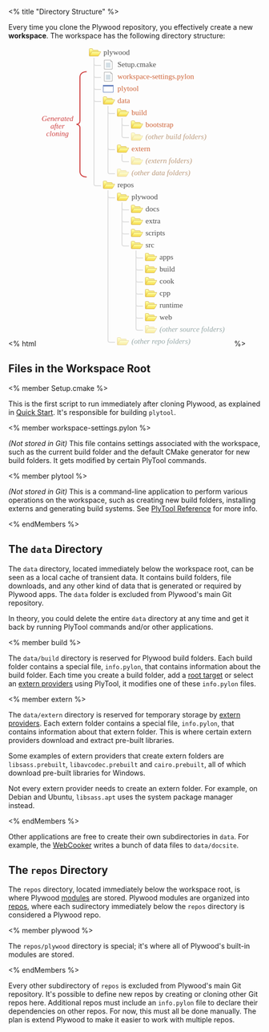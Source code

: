 <% title "Directory Structure" %>

Every time you clone the Plywood repository, you effectively create a new **workspace**. The workspace has the following directory structure:

<% html
<svg xmlns="http://www.w3.org/2000/svg" height="597" width="388" xmlns:xlink="http://www.w3.org/1999/xlink">
  <defs>
    <linearGradient id="stops">
      <stop stop-color="#fdfda0" offset="0"/>
      <stop stop-color="#f5d334" offset="1"/>
    </linearGradient>
    <linearGradient id="gradient0" y2="477" xlink:href="#stops" gradientUnits="userSpaceOnUse" x2="334" gradientTransform="translate(-327 -6)" y1="467" x1="334"/>
    <linearGradient id="gradient1" y2="481" xlink:href="#stops" gradientUnits="userSpaceOnUse" x2="340" gradientTransform="translate(-327 -6)" y1="472" x1="340"/>
  </defs>
  <g id="lines" stroke="#e0e0e0" stroke-width="2" fill="none">
    <path d="M140 286v299c0 2.52 1.75 4 4 4h10M112 33c0 2.52 1.75 4 4 4h10M112 57c0 2.52 1.75 4 4 4h10M112 81c0 2.52 1.75 4 4 4h10M112 105c0 2.52 1.75 4 4 4h10M196 406v155c0 2.52 1.75 4 4 4h10M168 310v83c0 2.52 1.75 4 4 4h10M140 118v131c0 2.52 1.75 4 4 4h10M168 214v11c0 2.52 1.75 4 4 4h10M168 142v35c0 2.52 1.75 4 4 4h10"/>
    <path d="M140 129c0 2.52 1.75 4 4 4h10M140 201c0 2.52 1.75 4 4 4h10M168 153c0 2.52 1.75 4 4 4h10M168 321c0 2.52 1.75 4 4 4h10M168 345c0 2.52 1.75 4 4 4h10M168 369c0 2.52 1.75 4 4 4h10M196 417c0 2.52 1.75 4 4 4h10M196 441c0 2.52 1.75 4 4 4h10M196 465c0 2.52 1.75 4 4 4h10M196 489c0 2.52 1.75 4 4 4h10M196 513c0 2.52 1.75 4 4 4h10M196 537c0 2.52 1.75 4 4 4h10M112 22v251c0 2.52 1.75 4 4 4h10M140 297c0 2.52 1.75 4 4 4h10"/>
  </g>
  <g transform="translate(0 -455.5)">
    <g id="folder" stroke-linejoin="round" stroke="#dcbf6a">
      <path d="M2.5 460c0-.5.5-1 1-1h5c.613-.01 1 .507 1 1v2h10c.587 0 1 .421 1 1v10c.018.552-.434 1-1 1h-16c-.507 0-1-.444-1-1z" fill="url(#gradient0)" transform="translate(100)"/>
      <path d="M7.36 466c.286-.5 1.07-1 1.57-1h16c.587 0 .759.421.428 1l-4 7c-.298.552-1.01 1-1.57 1h-16c-.507 0-.746-.444-.428-1z" fill="url(#gradient1)" transform="translate(100)"/>
    </g>
    <g id="file">
      <path d="M32.5 482h13l3 3v15h-16z" stroke="#acacac" fill="#fff" transform="translate(100)"/>
      <path d="M36 490h9M36 492h9M36 494h9M36 496h9" stroke="#aac1ce" fill="none" transform="translate(100)"/>
      <path d="M45.5 482v3h3" stroke="#acacac" fill="none" transform="translate(100)"/>
      <path d="M36 488h9M36 488h9" stroke="#aac1ce" fill="none" transform="translate(100)"/>
    </g>
    <use xlink:href="#file" transform="translate(0 24)"/>
    <g id="app" transform="translate(0.5 0)">
      <path d="M130 532h20v14h-20z" stroke="#6b85bf" fill="#fff"/>
      <path d="M130 532h20v2h-20z" stroke="#6b85bf" fill="#6b85bf"/>
    </g>
    <use xlink:href="#folder" transform="translate(28 96)"/>
    <use xlink:href="#folder" transform="translate(56 120)"/>
    <use xlink:href="#folder" transform="translate(84 144)"/>
    <use opacity=".5" xlink:href="#folder" transform="translate(84 168)"/>
    <use xlink:href="#folder" transform="translate(56 192)"/>
    <use opacity=".5" xlink:href="#folder" transform="translate(84 216)"/>
    <use opacity=".5" xlink:href="#folder" transform="translate(56 240)"/>
    <use xlink:href="#folder" transform="translate(28 264)"/>
    <use xlink:href="#folder" transform="translate(56 288)"/>
    <use xlink:href="#folder" transform="translate(84 312)"/>
    <use xlink:href="#folder" transform="translate(84 336)"/>
    <use xlink:href="#folder" transform="translate(84 360)"/>
    <use xlink:href="#folder" transform="translate(84 384)"/>
    <use xlink:href="#folder" transform="translate(112 408)"/>
    <use xlink:href="#folder" transform="translate(112 432)"/>
    <use xlink:href="#folder" transform="translate(112 456)"/>
    <use xlink:href="#folder" transform="translate(112 480)"/>
    <use xlink:href="#folder" transform="translate(112 504)"/>
    <use xlink:href="#folder" transform="translate(112 528)"/>
    <use opacity=".5" xlink:href="#folder" transform="translate(112 552)"/>
    <use opacity=".5" xlink:href="#folder" transform="translate(56 576)"/>
    <g font-family="LiberationSans" font-size="15">
      <text y="471.362" x="131" fill="#4d4d4d">plywood</text>
      <text y="495.362" x="159" fill="#4d4d4d">Setup.cmake</text>
      <text y="735.362" x="159" fill="#4d4d4d">repos</text>
      <text y="519.362" x="159" fill="#cf653a">workspace-settings.pylon</text>
      <text y="543.362" x="159" fill="#cf653a">plytool</text>
      <text y="567.362" x="159" fill="#cf653a">data</text>
      <text y="591.362" x="187" fill="#cf653a">build</text>
      <text y="615.362" x="215" fill="#cf653a">bootstrap</text>
      <text y="663.362" x="187" fill="#cf653a">extern</text>
      <text y="759.362" x="187" fill="#4d4d4d">plywood</text>
      <text y="783.362" x="215" fill="#4d4d4d">docs</text>
      <text y="807.362" x="215" fill="#4d4d4d">extra</text>
      <text y="831.362" x="215" fill="#4d4d4d">scripts</text>
      <text y="855.362" x="215" fill="#4d4d4d">src</text>
      <text y="879.362" x="243" fill="#4d4d4d">apps</text>
      <text y="903.362" x="243" fill="#4d4d4d">build</text>
      <text y="927.362" x="243" fill="#4d4d4d">cook</text>
      <text y="951.362" x="243" fill="#4d4d4d">cpp</text>
      <text y="975.362" x="243" fill="#4d4d4d">runtime</text>
      <text y="999.362" x="243" fill="#4d4d4d">web</text>
    </g>
    <g font-family="Asap" font-style="italic" font-size="15">
      <text y="711.362" x="187" fill="#bc9b7d">(other data folders)</text>
      <text y="639.362" x="215" fill="#bc9b7d">(other build folders)</text>
      <text y="687.362" x="215" fill="#bc9b7d">(extern folders)</text>
      <text y="1023.362" x="243" fill="#98a9a9">(other source folders)</text>
      <text y="1047.362" x="187" fill="#98a9a9">(other repo folders)</text>
    </g>
    <g font-size="15" font-family="Asap" font-style="italic" fill="#d04545" text-anchor="middle">
      <text y="603.362" x="39.121">Generated</text>
      <text y="618.362" x="39.121">after</text>
      <text y="633.362" x="39.121">cloning</text>
    </g>
    <path id="bracket" d="M77 610c4.35 0 7 3.32 7 6.99v87c0 5.88 4.43 11 13.4 11" stroke="#d04545" stroke-width="2" fill="none"/>
    <use xlink:href="#bracket" transform="matrix(1 0 0 -1 0 1220)"/>
  </g>
</svg>
%>

## Files in the Workspace Root

<% member Setup.cmake %>

This is the first script to run immediately after cloning Plywood, as explained in [Quick Start](QuickStart). It's responsible for building `plytool`.

<% member workspace-settings.pylon %>

_(Not stored in Git)_ This file contains settings associated with the workspace, such as the current build folder and the default CMake generator for new build folders. It gets modified by certain PlyTool commands.

<% member plytool %>

_(Not stored in Git)_ This is a command-line application to perform various operations on the workspace, such as creating new build folders, installing externs and generating build systems. See [PlyTool Reference](PlyTool) for more info.

<% endMembers %>

## The `data` Directory

The `data` directory, located immediately below the workspace root, can be seen as a local cache of transient data. It contains build folders, file downloads, and any other kind of data that is generated or required by Plywood apps. The `data` folder is excluded from Plywood's main Git repository.

In theory, you could delete the entire `data` directory at any time and get it back by running PlyTool commands and/or other applications.

<% member build %>

The `data/build` directory is reserved for Plywood build folders. Each build folder contains a special file, `info.pylon`, that contains information about the build folder. Each time you create a build folder, add a [root target]() or select an [extern providers]() using PlyTool, it modifies one of these `info.pylon` files.

<% member extern %>

The `data/extern` directory is reserved for temporary storage by [extern providers](). Each extern folder contains a special file, `info.pylon`, that contains information about that extern folder. This is where certain extern providers download and extract pre-built libraries.

Some examples of extern providers that create extern folders are `libsass.prebuilt`, `libavcodec.prebuilt` and `cairo.prebuilt`, all of which download pre-built libraries for Windows.

Not every extern provider needs to create an extern folder. For example, on Debian and Ubuntu, `libsass.apt` uses the system package manager instead. 

<% endMembers %>

Other applications are free to create their own subdirectories in `data`. For example, the [WebCooker](BuildDocs) writes a bunch of data files to `data/docsite`.

## The `repos` Directory

The `repos` directory, located immediately below the workspace root, is where Plywood [modules]() are stored. Plywood modules are organized into [repos](), where each sudirectory immediately below the `repos` directory is considered a Plywood repo.

<% member plywood %>

The `repos/plywood` directory is special; it's where all of Plywood's built-in modules are stored.

<% endMembers %>

Every other subdirectory of `repos` is excluded from Plywood's main Git repository. It's possible to define new repos by creating or cloning other Git repos here. Additional repos must include an `info.pylon` file to declare their dependencies on other repos. For now, this must all be done manually. The plan is extend Plywood to make it easier to work with multiple repos.
